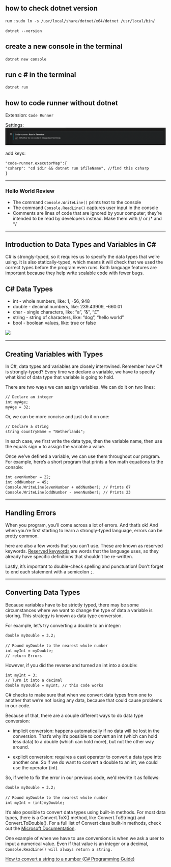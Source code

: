 ## how to check dotnet version 

run : 
`sudo ln -s /usr/local/share/dotnet/x64/dotnet /usr/local/bin/`


`dotnet --version`


## create a new console in the terminal 
`dotnet new console `



## run c # in the terminal
`dotnet run`


## how to code runner without dotnet

Extension:
`Code Runner`

Settings:
![](run%20in%20termianl.png)


add keys:
``` "code-runner.runInTerminal": true,
"code-runner.executorMap":{
"csharp": "cd $dir && dotnet run $fileName", //find this csharp
}

```

---
### Hello World Review

- The command `Console.WriteLine()` prints text to the console
- The command `Console.ReadLine()` captures user input in the console
- Comments are lines of code that are ignored by your computer; they’re intended to be read by developers instead. Make them with // or /* and */

---
## Introduction to Data Types and Variables in C#
C# is strongly-typed, so it requires us to specify the data types that we’re using. It is also statically-typed, which means it will check that we used the correct types before the program even runs. Both language features are important because they help write scalable code with fewer bugs.

## C# Data Types
- int - whole numbers, like: 1, -56, 948
- double - decimal numbers, like: 239.43909, -660.01
- char - single characters, like: “a”, “&”, “£”
- string - string of characters, like: “dog”, “hello world”
- bool - boolean values, like: true or false
  
![](C#_DataTypes_v4-01.svg)


---
## Creating Variables with Types
In C#, data types and variables are closely intertwined. Remember how C# is strongly-typed? Every time we declare a variable, we have to specify what kind of data type that variable is going to hold.

There are two ways we can assign variables. We can do it on two lines:

```
// Declare an integer
int myAge;
myAge = 32;
```

Or, we can be more concise and just do it on one:

```
// Declare a string
string countryName = "Netherlands";
```

In each case, we first write the data type, then the variable name, then use the equals sign = to assign the variable a value.

Once we’ve defined a variable, we can use them throughout our program. For example, here’s a short program that prints a few math equations to the console:

```
int evenNumber = 22;
int oddNumber = 45;
Console.WriteLine(evenNumber + oddNumber); // Prints 67
Console.WriteLine(oddNumber - evenNumber); // Prints 23
```

---
## Handling Errors

When you program, you’ll come across a lot of errors. And that’s ok! And when you’re first starting to learn a strongly-typed language, errors can be pretty common.

here are also a few words that you can’t use. These are known as reserved keywords. [Reserved keywords](https://docs.microsoft.com/en-us/dotnet/csharp/language-reference/keywords/) are words that the language uses, so they already have specific definitions that shouldn’t be re-written.

Lastly, it’s important to double-check spelling and punctuation! Don’t forget to end each statement with a semicolon `;`.


---
## Converting Data Types
Because variables have to be strictly typed, there may be some circumstances where we want to change the type of data a variable is storing. This strategy is known as data type conversion.

For example, let’s try converting a double to an integer:

```
double myDouble = 3.2;
 
// Round myDouble to the nearest whole number
int myInt = myDouble;
// return Errors
```

However, if you did the reverse and turned an int into a double:

```
int myInt = 3;
// Turn it into a decimal
double myDouble = myInt; // this code works

```

C# checks to make sure that when we convert data types from one to another that we’re not losing any data, because that could cause problems in our code.

Because of that, there are a couple different ways to do data type conversion:

- implicit conversion: happens automatically if no data will be lost in the conversion. That’s why it’s possible to convert an int (which can hold less data) to a double (which can hold more), but not the other way around.
  
- explicit conversion: requires a cast operator to convert a data type into another one. So if we do want to convert a double to an int, we could use the operator (int).


So, if we’re to fix the error in our previous code, we’d rewrite it as follows:

```
double myDouble = 3.2;
 
// Round myDouble to the nearest whole number
int myInt = (int)myDouble;
```


It’s also possible to convert data types using built-in methods. For most data types, there is a Convert.ToX() method, like Convert.ToString() and Convert.ToDouble(). For a full list of Convert class built-in methods, check out the [Microsoft Documentation](https://docs.microsoft.com/en-us/dotnet/api/system.convert?view=netframework-4.7.2).



One example of when we have to use conversions is when we ask a user to input a numerical value. Even if that value is an integer or a decimal, `Console.ReadLine() will always return a string.`

[How to convert a string to a number (C# Programming Guide)](https://docs.microsoft.com/en-us/dotnet/csharp/programming-guide/types/how-to-convert-a-string-to-a-number)